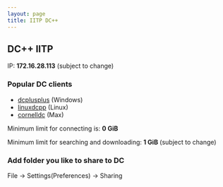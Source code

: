 ```yaml
---
layout: page
title: IITP DC++
---
```


## DC++ IITP

IP: **172.16.28.113** (subject to change) 

### Popular DC clients

* [dcplusplus](http://dcplusplus.sourceforge.net/) (Windows)
* [linuxdcpp](https://launchpad.net/linuxdcpp) (Linux)
* [cornelldc](http://www.cornelldc.com/) (Max)

Minimum limit for connecting is: **0 GiB**

Minimum limit for searching and downloading: **1 GiB** (subject to change) 

### Add folder you like to share to DC

File -> Settings(Preferences) -> Sharing